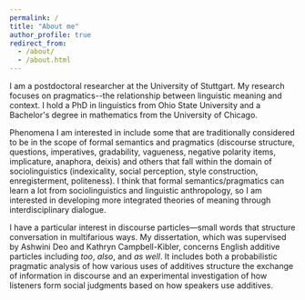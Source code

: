 ```yaml
---
permalink: /
title: "About me"
author_profile: true
redirect_from: 
  - /about/
  - /about.html
---
```


I am a postdoctoral researcher at the University of Stuttgart. My research focuses on pragmatics--the relationship between linguistic meaning and context. I hold a PhD in linguistics from Ohio State University and a Bachelor's degree in mathematics from the University of Chicago.

Phenomena I am interested in include some that are traditionally considered to be in the scope of formal semantics and pragmatics (discourse structure, questions, imperatives, gradability, vagueness, negative polarity items, implicature, anaphora, deixis) and others that fall within the domain of sociolinguistics (indexicality, social perception, style construction, enregisterment, politeness). I think that formal semantics/pragmatics can learn a lot from sociolinguistics and linguistic anthropology, so I am interested in developing more integrated theories of meaning through interdisciplinary dialogue.

I have a particular interest in discourse particles—small words that structure conversation in multifarious ways. My dissertation, which was supervised by Ashwini Deo and Kathryn Campbell-Kibler, concerns English additive particles including *too*, *also*, and *as well*. It includes both a probabilistic pragmatic analysis of how various uses of additives structure the exchange of information in discourse and an experimental investigation of how listeners form social judgments based on how speakers use additives.
